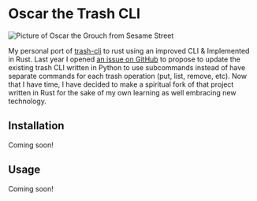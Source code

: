 # Oscar the Trash CLI
![Picture of Oscar the Grouch from Sesame Street](https://sesameworkshop.org/wp-content/uploads/2023/02/presskit_ss_bio_oscar-560x420.png "Oscar the Grouch")

My personal port of [trash-cli](https://github.com/andreafrancia/trash-cli/) to rust using an improved CLI &amp; Implemented in Rust. Last year I opened [an issue on GitHub](https://github.com/andreafrancia/trash-cli/issues/290) to propose to update the existing trash CLI written in Python to use subcommands instead of have separate commands for each trash operation (put, list, remove, etc). Now that I have time, I have decided to make a spiritual fork of that project written in Rust for the sake of my own learning as well embracing new technology.

## Installation
Coming soon!

## Usage
Coming soon!
